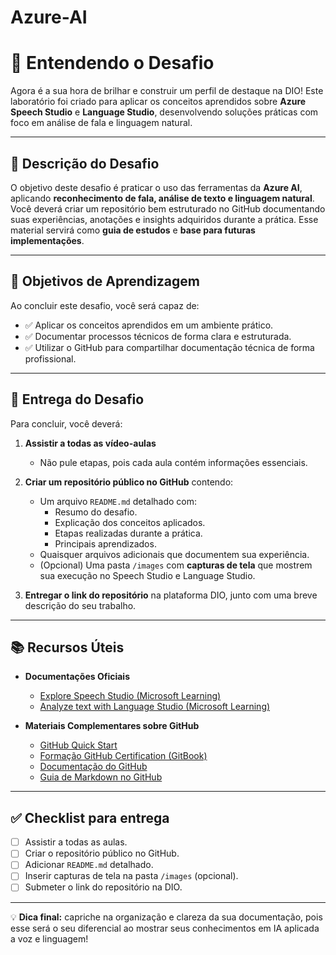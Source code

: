 # Azure-AI
# 🚀 Entendendo o Desafio  

Agora é a sua hora de brilhar e construir um perfil de destaque na DIO! Este laboratório foi criado para aplicar os conceitos aprendidos sobre **Azure Speech Studio** e **Language Studio**, desenvolvendo soluções práticas com foco em análise de fala e linguagem natural.  

---

## 📌 Descrição do Desafio  
O objetivo deste desafio é praticar o uso das ferramentas da **Azure AI**, aplicando **reconhecimento de fala, análise de texto e linguagem natural**.  
Você deverá criar um repositório bem estruturado no GitHub documentando suas experiências, anotações e insights adquiridos durante a prática. Esse material servirá como **guia de estudos** e **base para futuras implementações**.  

---

## 🎯 Objetivos de Aprendizagem  

Ao concluir este desafio, você será capaz de:  
- ✅ Aplicar os conceitos aprendidos em um ambiente prático.  
- ✅ Documentar processos técnicos de forma clara e estruturada.  
- ✅ Utilizar o GitHub para compartilhar documentação técnica de forma profissional.  

---

## 📂 Entrega do Desafio  

Para concluir, você deverá:  

1. **Assistir a todas as vídeo-aulas**  
   - Não pule etapas, pois cada aula contém informações essenciais.  

2. **Criar um repositório público no GitHub** contendo:  
   - Um arquivo `README.md` detalhado com:  
     - Resumo do desafio.  
     - Explicação dos conceitos aplicados.  
     - Etapas realizadas durante a prática.  
     - Principais aprendizados.  
   - Quaisquer arquivos adicionais que documentem sua experiência.  
   - (Opcional) Uma pasta `/images` com **capturas de tela** que mostrem sua execução no Speech Studio e Language Studio.  

3. **Entregar o link do repositório** na plataforma DIO, junto com uma breve descrição do seu trabalho.  

---

## 📚 Recursos Úteis  

- **Documentações Oficiais**  
  - [Explore Speech Studio (Microsoft Learning)](https://learn.microsoft.com/training/modules/explore-speech-studio/)  
  - [Analyze text with Language Studio (Microsoft Learning)](https://learn.microsoft.com/training/modules/analyze-text-language-studio/)  

- **Materiais Complementares sobre GitHub**  
  - [GitHub Quick Start](https://docs.github.com/get-started)  
  - [Formação GitHub Certification (GitBook)](https://gitbook.com/)  
  - [Documentação do GitHub](https://docs.github.com)  
  - [Guia de Markdown no GitHub](https://www.markdownguide.org/)  

---

## ✅ Checklist para entrega  

- [ ] Assistir a todas as aulas.  
- [ ] Criar o repositório público no GitHub.  
- [ ] Adicionar `README.md` detalhado.  
- [ ] Inserir capturas de tela na pasta `/images` (opcional).  
- [ ] Submeter o link do repositório na DIO.  

---

💡 **Dica final:** capriche na organização e clareza da sua documentação, pois esse será o seu diferencial ao mostrar seus conhecimentos em IA aplicada a voz e linguagem!  
